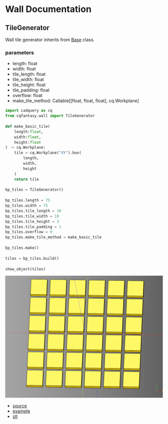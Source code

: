 # Wall Documentation

## TileGenerator
Wall tile generator inherits from [Base](https://github.com/medicationforall/cadqueryhelper/blob/main/src/cadqueryhelper/Base.py) class.

### parameters
* length: float
* width: float
* tile_length: float
* tile_width: float
* tile_height: float
* tile_padding: float
* overflow: float
* make_tile_method: Callable[[float, float, float], cq.Workplane]

``` python
import cadquery as cq
from cqfantasy.wall import TileGenerator

def make_basic_tile(
    length:float, 
    width:float, 
    height:float
) -> cq.Workplane:
    tile = cq.Workplane("XY").box(
        length, 
        width, 
        height
    )
    return tile

bp_tiles = TileGenerator()

bp_tiles.length = 75
bp_tiles.width = 75
bp_tiles.tile_length = 10
bp_tiles.tile_width = 10
bp_tiles.tile_height = 3
bp_tiles.tile_padding = 1
bp_tiles.overflow = 0
bp_tiles.make_tile_method = make_basic_tile

bp_tiles.make()

tiles = bp_tiles.build()

show_object(tiles)
```

![](./image/wall/01.png)

* [source](../src/cqfantasy/wall/TileGenerator.py)
* [example](../example/wall/tile_generator.py)
* [stl](../stl/wall_tile_generator.stl)


